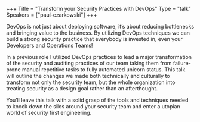 +++
Title = "Transform your Security Practices with DevOps"
Type = "talk"
Speakers = ["paul-czarkowski"]
+++

DevOps is not just about deploying software, it’s about reducing bottlenecks and bringing value to the business. By utilizing DevOps techniques we can build a strong security practice that everybody is invested in, even your Developers and Operations Teams!

In a previous role I utilized DevOps practices to lead a major transformation of the security and auditing practices of our team taking them from failure-prone manual repetitive tasks to fully automated unicorn status. This talk will outline the changes we made both technically and culturally to transform not only the security team, but the whole organization into treating security as a design goal rather than an afterthought.

You’ll leave this talk with a solid grasp of the tools and techniques needed to knock down the silos around your security team and enter a utopian world of security first engineering.
